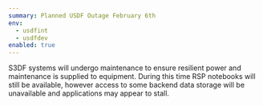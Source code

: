 ```yaml
---
summary: Planned USDF Outage February 6th
env:
  - usdfint
  - usdfdev
enabled: true
---
```


S3DF systems will undergo maintenance to ensure resilient power and maintenance is supplied to equipment. During this time RSP notebooks will still be available, however access to some backend data storage will be unavailable and applications may appear to stall. 
